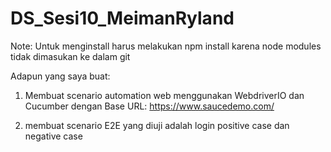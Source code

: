 # DS_Sesi10_MeimanRyland
 Note: Untuk menginstall harus melakukan npm install karena node modules tidak dimasukan ke dalam git

Adapun yang saya buat:

1. Membuat scenario automation web menggunakan WebdriverIO dan Cucumber dengan Base URL: https://www.saucedemo.com/
   
2. membuat scenario E2E yang diuji adalah login positive case dan negative case

